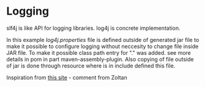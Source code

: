 # Logging
slf4j is like API for logging libraries.
log4j is concrete implementation.

In this example *log4j.properties* file is defined outside of generated jar file to make it possible to configure logging 
without neccesity to change file inside JAR file. To make it possible class path entry for "." was added. see more details in pom
in part maven-assembly-plugin. Also copying of file outside of jar is done through resource where is in include defined this
file.

Inspiration from [this site](https://stackoverflow.com/questions/5132389/if-using-maven-usually-you-put-log4j-properties-under-java-or-resourcesa) - comment from Zoltan
